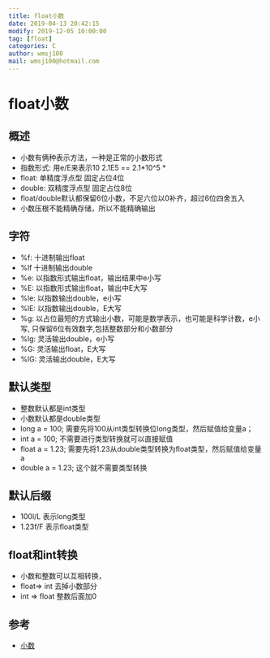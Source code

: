 ```yaml
---
title: float小数
date: 2019-04-13 20:42:15	
modify: 2019-12-05 10:00:00 
tag: [float]
categories: C 
author: wmsj100
mail: wmsj100@hotmail.com
---
```


# float小数

## 概述
- 小数有俩种表示方法，一种是正常的小数形式
- 指数形式: 用e/E来表示10 2.1E5 == 2.1*10^5  \*
- float: 单精度浮点型 固定占位4位
- double: 双精度浮点型 固定占位8位
- float/double默认都保留6位小数，不足六位以0补齐，超过6位四舍五入
- 小数压根不能精确存储，所以不能精确输出

## 字符
- %f: 十进制输出float
- %lf 十进制输出double
- %e: 以指数形式输出float，输出结果中e小写
- %E: 以指数形式输出float，输出中E大写
- %le: 以指数输出double，e小写
- %lE: 以指数输出double，E大写
- %g: 以占位最短的方式输出小数，可能是数学表示，也可能是科学计数，e小写, 只保留6位有效数字,包括整数部分和小数部分
- %lg: 灵活输出double，e小写
- %G: 灵活输出float，E大写
- %lG: 灵活输出double，E大写

## 默认类型
- 整数默认都是int类型
- 小数默认都是double类型
- long a = 100; 需要先将100从int类型转换位long类型，然后赋值给变量a；
- int a = 100; 不需要进行类型转换就可以直接赋值
- float a = 1.23; 需要先将1.23从double类型转换为float类型，然后赋值给变量a
- double a = 1.23; 这个就不需要类型转换

## 默认后缀
- 100l/L 表示long类型
- 1.23f/F 表示float类型

## float和int转换
- 小数和整数可以互相转换，
- float=> int 去掉小数部分
- int => float 整数后面加0

## 参考
- [小数](http://c.biancheng.net/cpp/html/3093.html)
